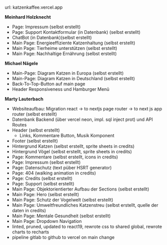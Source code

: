 url: katzenkaffee.vercel.app

**Meinhard Holzknecht**

- Page: Impressum (selbst erstellt)
- Page: Support Kontaktformular (in Datenbank) (selbst erstellt)
- ChatBot (in Datenbank)(selbst erstellt)
- Main Page: Energieeffiziente Katzenhaltung (selbst erstellt)
- Main Page: Tierheime unterstützen (selbst erstellt)
- Main Page: Nachhaltige Ernährung (selbst erstellt)

**Michael Nägele**

- Main-Page: Diagram Katzen in Europa (selbst erstellt)
- Main-Page: Diagram Katzen in Deutschland (selbst erstellt)
- Back-To-Top-Button auf main page
- Header Responsiveness und Hamburger Menü

**Marty Lauterbach**

- Websiteaufbau: Migration react -> to nextjs page router -> to next js app router (selbst erstellt)
- Datenbank Backend (über vercel neon, impl. sql inject prot) und API Routes
- Header (selbst erstellt)
  - Links, Kommentare Button, Musik Komponent
- Footer (selbst erstellt)
- Hintergrund Katzen (selbst erstellt, sprite sheets in credits)
- Hintergrund Vögel (selbst erstellt, sprite sheets in credits)
- Page: Kommentare (selbst erstellt, icons in credits)
- Page: Impressum (selbst erstellt)
- Page: Datenschutz (text püber HSRT generator)
- Page: 404 (walking animation in credits)
- Page: Credits (selbst erstellt)
- Page: Support (selbst erstellt)
- Main Page: Objektorientierter Aufbau der Sections (selbst erstellt)
- Main Page: Hero (selbst erstellt)
- Main Page: Schutz der Vogelwelt (selbst erstellt)
- Main Page: Umweltfreundliches Katzenstreu (selbst erstellt, quelle der daten in credits)
- Main Page: Mentale Gesundheit (selbst erstellt)
- Main Page: Dropdown Navigation
- linted, pruned, updated to react19, rewrote css to shared global, rewrote charts to recharts
- pipeline gitlab to github to vercel on main change
